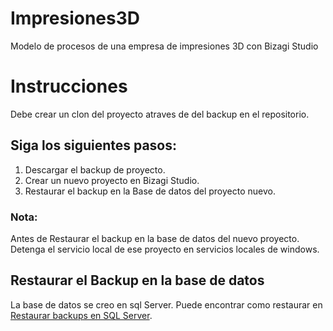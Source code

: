 # Impresiones3D
Modelo de procesos de una empresa de impresiones 3D con Bizagi Studio

# Instrucciones
Debe crear un clon del proyecto atraves de del backup en el repositorio.
## Siga los siguientes pasos:
1. Descargar el backup de proyecto.
2. Crear un nuevo proyecto en Bizagi Studio.
3. Restaurar el backup en la Base de datos del proyecto nuevo.

### Nota:
  Antes de Restaurar el backup en la base de datos del nuevo proyecto. Detenga el servicio local de ese proyecto en servicios locales de windows.

## Restaurar el Backup en la base de datos
La base de datos se creo en sql Server. Puede encontrar como restaurar en [Restaurar backups en SQL Server](http://help.bizagi.com/bpm-suite/es/index.html?studio_restoresql.htm).





